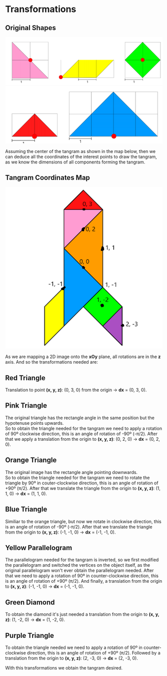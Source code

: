 # Transformations
## Original Shapes
![Original Shapes](images/original_shapes_1.png)
![Original Shapes](images/original_shapes_2.png)  

Assuming the center of the tangram as shown in the map below, then we can deduce all the coordinates of the interest points to draw the tangram, as we know the dimensions of all components forming the tangram.  
## Tangram Coordinates Map
![Map Coordinates](images/map_coordinates.png)  

As we are mapping a 2D image onto the **xOy** plane, all rotations are in the **z** axis. And so the transformations needed are:  
## Red Triangle
Translation to point **(x, y, z)**: (0, 3, 0) from the origin -> **dx** = (0, 3, 0).  
## Pink Triangle
The original triangle has the rectangle angle in the same position but the hypotenuse points upwards.  
So to obtain the triangle needed for the tangram we need to apply a rotation of 90º clockwise direction, this is an angle of rotation of -90º (-π/2). After that we apply a translation from the origin to **(x, y, z)**: (0, 2, 0) -> **dx** = (0, 2, 0).  
## Orange Triangle
The original image has the rectangle angle pointing downwards.  
So to obtain the triangle needed for the tangram we need to rotate the triangle by 90º in couter-clockwise direction, this is an angle of rotation of +90º (π/2). After that we translate the triangle from the origin to **(x, y, z)**: (1, 1, 0) -> **dx** = (1, 1, 0).  
## Blue Triangle
Similiar to the orange triangle, but now we rotate in clockwise direction, this is an angle of rotation of -90º (-π/2). After that we translate the triangle from the origin to **(x, y, z)**: (-1, -1, 0) -> **dx** = (-1, -1, 0).  
## Yellow Parallelogram
The parallelogram needed for the tangram is inverted, so we first modified the parallelogram and switched the vertices on the object itself, as the original parallelogram won't ever obtain the parallelogram needed. After that we need to apply a rotation of 90º in counter-clockwise direction, this is an angle of rotation of +90º (π/2). And finally, a translation from the origin to **(x, y, z)**: (-1, -1, 0) -> **dx** = (-1, -1, 0).
## Green Diamond
To obtain the diamond it's just needed a translation from the origin to **(x, y, z)**: (1, -2, 0) -> **dx** = (1, -2, 0).
## Purple Triangle
To obtain the triangle needed we need to apply a rotation of 90º in counter-clockwise direction, this is an angle of rotation of +90º (π/2). Followed by a translation from the origin to **(x, y, z)**: (2, -3, 0) -> **dx** = (2, -3, 0).  

With this transformations we obtain the tangram desired.

